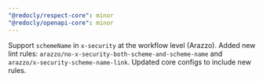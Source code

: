 ```yaml
---
"@redocly/respect-core": minor
"@redocly/openapi-core": minor
---
```


Support `schemeName` in `x-security` at the workflow level (Arazzo). Added new lint rules: `arazzo/no-x-security-both-scheme-and-scheme-name` and `arazzo/x-security-scheme-name-link`. Updated core configs to include new rules.
